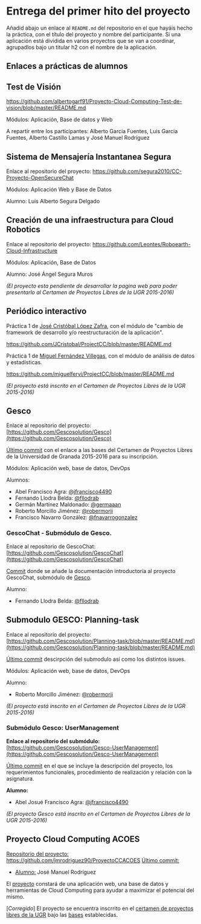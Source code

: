 # Entrega del primer hito del proyecto

Añadid abajo un enlace al `README.md` del repositorio en el que hayáis
hecho la práctica, con el título del proyecto y nombre del
participante. Si una aplicación está dividida en varios proyectos que
se van a coordinar,
agrupadlos bajo un titular h2 con el nombre de la aplicación.  

## Enlaces a prácticas de alumnos

<h2> Test de Visión </h2>

https://github.com/albertogarf91/Proyecto-Cloud-Computing-Test-de-vision/blob/master/README.md

Módulos: Aplicación, Base de datos y Web

A repartir entre los participantes: Alberto Garcia Fuentes, Luis Garcia Fuentes, Alberto Castillo Lamas y José Manuel Rodríguez


## Sistema de Mensajería Instantanea Segura

Enlace al repositorio del proyecto: https://github.com/segura2010/CC-Proyecto-OpenSecureChat

Módulos: Aplicación Web y Base de Datos

Alumno: Luis Alberto Segura Delgado


## Creación de una infraestructura para Cloud Robotics

Enlace al repositorio del proyecto: https://github.com/Leontes/Roboearth-Cloud-Infrastructure

Módulos: Aplicación, Base de Datos

Alumno: José Ángel Segura Muros

*(El proyecto esta pendiente de desarrollar la pagina web para poder presentarlo al Certamen de Proyectos Libres de la UGR 2015-2016)*


## Periódico interactivo

Práctica 1 de [José Cristóbal López Zafra](https://github.com/JCristobal), con el módulo de "cambio de framework de desarrollo y/o reestructuración de la aplicación".

https://github.com/JCristobal/ProjectCC/blob/master/README.md

Práctica 1 de [Miguel Fernández Villegas](https://github.com/miguelfervi), con el módulo de análisis de datos y estadísticas.

https://github.com/miguelfervi/ProjectCC/blob/master/README.md

*(El proyecto está inscrito en el Certamen de Proyectos Libres de la UGR 2015-2016)*

<h2> Gesco  </h2>

Enlace al repositorio del proyecto: [https://github.com/Gescosolution/Gesco](https://github.com/Gescosolution/Gesco)

[Último commit](https://github.com/Gescosolution/Gesco/commit/eecc49e7a31fcea0612757b8c06f8b314ec28c97) con el enlace a las bases del Certamen de Proyectos Libres de la Universidad de Granada 2015-2016 para su inscripción.

Módulos: Aplicación web, base de datos, DevOps

Alumnos:
- Abel Francisco Agra: [@jfrancisco4490](https://github.com/jfrancisco4490)
- Fernando Llodra Belda: [@fllodrab](https://github.com/fllodrab)
- Germán Martínez Maldonado: [@germaaan](https://github.com/germaaan)
- Roberto Morcillo Jiménez: [@robermorji](https://github.com/robermorji)
- Francisco Navarro González: [@fnavarrogonzalez](https://github.com/fnavarrogonzalez)

### GescoChat - Submódulo de Gesco.
Enlace al repositorio de GescoChat: [https://github.com/Gescosolution/GescoChat](https://github.com/Gescosolution/GescoChat)

[Commit](https://github.com/Gescosolution/GescoChat/commit/4f2412ec2a28a6a7aee3b0aeff7999c13f91db4f) donde se añade la documentación introductoria al proyecto GescoChat, submódulo de [Gesco](https://github.com/Gescosolution/Gesco).

Alumno:
- Fernando Llodra Belda: [@fllodrab](https://github.com/fllodrab)

## Submodulo GESCO: Planning-task
  Enlace al repositorio del proyecto: [https://github.com/Gescosolution/Planning-task/blob/master/README.md](https://github.com/Gescosolution/Planning-task/blob/master/README.md)

[Último commit](https://github.com/Gescosolution/Planning-task/commit/b5810da4589cf3039344feef66a5eb8a2936c6e4) descirpción del submodulo así como los distintos issues.

Módulos: Aplicación web, base de datos, DevOps

Alumno:
  - Roberto Morcillo Jiménez: [@robermorji](https://github.com/robermorji)

*(El proyecto está inscrito en el Certamen de Proyectos Libres de la UGR 2015-2016)*

### Submódulo Gesco: UserManagement

**Enlace al repositorio del submódulo:** [https://github.com/Gescosolution/Gesco-UserManagement](https://github.com/Gescosolution/Gesco-UserManagement)

[Último commit](https://github.com/Gescosolution/Gesco-UserManagement/commit/cc574259310e4b3c7251ead1c8c534c7388d5a9c) en el que se incluye la descripción del proyecto, los requerimientos funcionales, procedimiento de realización y relación con la asignatura.

**Alumno:** 
- Abel Josué Francisco Agra: [@jfrancisco4490](https://github.com/jfrancisco4490)

*(El proyecto Gesco está inscrito en el Certamen de Proyectos Libres de la UGR 2015-2016)*

## Proyecto Cloud Computing ACOES

[Repositorio del proyecto:](https://github.com/jmrodriguez90/ProyectoCCACOES) https://github.com/jmrodriguez90/ProyectoCCACOES
[Último commit:](https://github.com/jmrodriguez90/ProyectoCCACOES/commit/e29238e61df8781c6982c2fd471fc9240da3cfa1)

* [Alumno:](https://github.com/jmrodriguez90) José Manuel Rodríguez

El [proyecto](https://github.com/jmrodriguez90/ProyectoCCACOES) constará de una aplicación web, una base de datos y herramientas de Cloud Computing para ayudar a maximizar el potencial del mismo.

[*Corregido*]
El proyecto se encuentra inscrrito en el [certamen de proyectos libres de la UGR](http://osl.ugr.es/2015/10/01/certamen-de-proyectos-libres-de-la-universidad-de-granada-2015-2016/) bajo las [bases](https://docs.google.com/document/d/16UsdUV_XXuPUh-Imz4PSgh-2ES_YaAJpZ8fNrbTVpMA/edit) establecidas.
